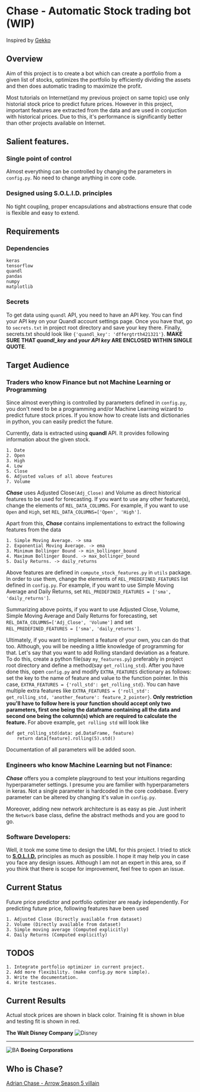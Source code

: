 # Chase - Automatic Stock trading bot (WIP)

Inspired by [Gekko](https://github.com/askmike/gekko)

## Overview

Aim of this project is to create a bot which can create a portfolio from a given list of stocks, optimizes the portfolio
by efficiently dividing the assets and then does automatic trading to maximize the profit.

Most tutorials on Internet(and my previous project on same topic) use only historial stock price 
to predict future prices. However in this project, important features are extracted from the data and are used in conjuction 
with historical prices. Due to this, it's performance is significantly better than other projects available on Internet.

## Salient features.

### Single point of control

Almost everything can be controlled by changing the parameters in `config.py`. No need to change anything in core code.

### Designed using S.O.L.I.D. principles

No tight coupling, proper encapsulations and abstractions ensure that code is flexible and easy to extend. 

## Requirements

### Dependencies

    keras
    tensorflow
    quandl
    pandas
    numpy
    matplotlib

### Secrets

To get data using `quandl` API, you need to have an API key. You can find your API key on your Quandl account settings page. Once you have that, go to `secrets.txt` in project root directory and save your key there. Finally, secrets.txt should look like `{'quandl_key': 'dffergtrth421321'}`.
**MAKE SURE THAT *quandl_key* and *your API key* ARE ENCLOSED WITHIN SINGLE QUOTE**.

## Target Audience

### Traders who know Finance but not Machine Learning or Programming

Since almost everything is controlled by parameters defined in `config.py`, you don't need to be a programming and/or Machine Learning wizard to predict future stock prices. If you know how to create lists and dictionaries in python, you can easily predict the future.

Currently, data is extracted using **quandl** API. It provides following information about the given stock.
    
    1. Date
    2. Open
    3. High
    4. Low
    5. Close
    6. Adjusted values of all above features
    7. Volume

***Chase*** uses Adjusted Close`(Adj_Close)` and Volume as direct historical features to be used for forecasting. If you want to use any other feature(s), change the elements of `REL_DATA_COLUMNS`. For example, if you want to use `Open` and `High`, set `REL_DATA_COLUMNS=['Open', 'High']`. 

Apart from this, ***Chase*** contains implementations to extract the following features from the data
  
    1. Simple Moving Average. -> sma
    2. Exponential Moving Average. -> ema
    3. Minimum Bollinger Bound -> min_bollinger_bound
    4. Maximum Bollinger Bound. -> max_bollinger_bound
    5. Daily Returns. -> daily_returns

Above features are defined in `compute_stock_features.py` in `utils` package. In order to use them, change the elements of `REL_PREDEFINED_FEATURES` list defined in `config.py`. For example, if you want to use Simple Moving Average and Daily Returns, set `REL_PREDEFINED_FEATURES = ['sma', 'daily_returns']`.

Summarizing above points, if you want to use Adjusted Close, Volume, Simple Moving Average and Daily Returns for forecasting, set `REL_DATA_COLUMNS=['Adj_Close', 'Volume']` and set `REL_PREDEFINED_FEATURES = ['sma', 'daily_returns']`.

Ultimately, if you want to implement a feature of your own, you can do that too. Although, you will be needing a little knowledge of programming for that. Let's say that you want to add Rolling standard deviation as a feature. To do this, create a python file(say `my_features.py`) preferably in project root directory and define a method(say `get_rolling_std`). After you have done this, open `config.py` and modify `EXTRA_FEATURES` dictionary as follows: set the key to the name of feature and value to the function pointer. In this case, `EXTRA_FEATURES = {'roll_std': get_rolling_std}`. You can have multiple extra features like  `EXTRA_FEATURES = {'roll_std': get_rolling_std, 'another_feature': feature_2_pointer}`. **Only restriction you'll have to follow here is your function should accept only two parameters, first one being the dataframe containing all the data and second one being the column(s) which are required to calculate the feature.** For above example, `get rolling std` will look like

```
def get_rolling_std(data: pd.DataFrame, feature)
    return data[feature].rolling(5).std()
```

Documentation of all parameters will be added soon.
<!---
found [here](https://github.com/Prakash2403/trader/blob/master/config_doc.md)
-->

### Engineers who know Machine Learning but not Finance:

***Chase*** offers you a complete playground to test your intuitions regarding hyperparameter settings. I presume you are familier with hyperparameters in keras. Not a single parameter is hardcoded in the core codebase. Every parameter can be altered by changing it's value in `config.py`. 

Moreover, adding new network architecture is as easy as pie. Just inherit the `Network` base class, define the abstract methods and you are good to go.

### Software Developers: 

Well, it took me some time to design the UML for this project. I tried to stick to 
**[S.O.L.I.D.](https://medium.com/@cramirez92/s-o-l-i-d-the-first-5-priciples-of-object-oriented-design-with-javascript-790f6ac9b9fa)** 
principles as much as possible. I hope it may help you in case you face any design issues. Although I am not an expert in this area, so if you think that there is scope for improvement, feel free to open an issue. 

## Current Status

Future price predictor and portfolio optimizer are ready independently. For predicting future price, following features have
been used
  
    1. Adjusted Close (Directly available from dataset)
    2. Volume (Directly available from dataset)
    3. Simple moving average (Computed explicitly)
    4. Daily Returns (Computed explicitly)
 
 ## TODOS
 
    1. Integrate portfolio optimizer in current project.
    2. Add more flexibility. (make config.py more simple).
    3. Write the documentation.
    4. Write testcases.
    
## Current Results

Actual stock prices are shown in black color. Training fit is shown in blue and testing fit is shown in red.

**The Walt Disney Company**
![Disney](https://github.com/Prakash2403/trader/blob/master/images/Disney.png)

---

![BA](https://github.com/Prakash2403/trader/blob/master/images/BA.png)
**Boeing Corporations**



## Who is Chase?

[Adrian Chase - Arrow Season 5 villain](http://arrow.wikia.com/wiki/Adrian_Chase)
